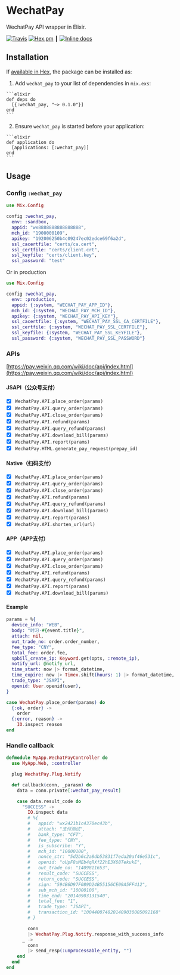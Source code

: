 # WechatPay

WechatPay API wrapper in Elixir.

[![Travis](https://img.shields.io/travis/linjunpop/wechat_pay.svg)](https://travis-ci.org/linjunpop/wechat_pay)
[![Hex.pm](https://img.shields.io/hexpm/v/wechat_pay.svg)](https://hex.pm/packages/wechat_pay)
┃ [![Inline docs](http://inch-ci.org/github/linjunpop/wechat_pay.svg)](http://inch-ci.org/github/linjunpop/wechat_pay)

## Installation

If [available in Hex](https://hex.pm/docs/publish), the package can be installed as:

  1. Add `wechat_pay` to your list of dependencies in `mix.exs`:

    ```elixir
    def deps do
      [{:wechat_pay, "~> 0.1.0"}]
    end
    ```

  2. Ensure `wechat_pay` is started before your application:

    ```elixir
    def application do
      [applications: [:wechat_pay]]
    end
    ```

## Usage

### Config `:wechat_pay`

```elixir
use Mix.Config

config :wechat_pay,
  env: :sandbox,
  appid: "wx8888888888888888",
  mch_id: "1900000109",
  apikey: "192006250b4c09247ec02edce69f6a2d",
  ssl_cacertfile: "certs/ca.cert",
  ssl_certfile: "certs/client.crt",
  ssl_keyfile: "certs/client.key",
  ssl_password: "test"
```

Or in production

```elixir
use Mix.Config

config :wechat_pay,
  env: :production,
  appid: {:system, "WECHAT_PAY_APP_ID"},
  mch_id: {:system, "WECHAT_PAY_MCH_ID"},
  apikey: {:system, "WECHAT_PAY_API_KEY"},
  ssl_cacertfile: {:system, "WECHAT_PAY_SSL_CA_CERTFILE"},
  ssl_certfile: {:system, "WECHAT_PAY_SSL_CERTFILE"},
  ssl_keyfile: {:system, "WECHAT_PAY_SSL_KEYFILE"},
  ssl_password: {:system, "WECHAT_PAY_SSL_PASSWORD"}
```

### APIs

[https://pay.weixin.qq.com/wiki/doc/api/index.html](https://pay.weixin.qq.com/wiki/doc/api/index.html)

#### JSAPI（公众号支付）

- [x] `WechatPay.API.place_order(params)`
- [x] `WechatPay.API.query_order(params)`
- [x] `WechatPay.API.close_order(params)`
- [x] `WechatPay.API.refund(params)`
- [x] `WechatPay.API.query_refund(params)`
- [x] `WechatPay.API.download_bill(params)`
- [x] `WechatPay.API.report(params)`
- [x] `WechatPay.HTML.generate_pay_request(prepay_id)`

#### Native（扫码支付）

- [x] `WechatPay.API.place_order(params)`
- [x] `WechatPay.API.query_order(params)`
- [x] `WechatPay.API.close_order(params)`
- [x] `WechatPay.API.refund(params)`
- [x] `WechatPay.API.query_refund(params)`
- [x] `WechatPay.API.download_bill(params)`
- [x] `WechatPay.API.report(params)`
- [x] `WechatPay.API.shorten_url(url)`

#### APP（APP支付）

- [x] `WechatPay.API.place_order(params)`
- [x] `WechatPay.API.query_order(params)`
- [x] `WechatPay.API.close_order(params)`
- [x] `WechatPay.API.refund(params)`
- [x] `WechatPay.API.query_refund(params)`
- [x] `WechatPay.API.report(params)`
- [x] `WechatPay.API.download_bill(params)`

#### Example

```elixir
params = %{
  device_info: "WEB",
  body: "时习-#{event.title}",
  attach: nil,
  out_trade_no: order.order_number,
  fee_type: "CNY",
  total_fee: order.fee,
  spbill_create_ip: Keyword.get(opts, :remote_ip),
  notify_url: @notify_url,
  time_start: now |> format_datetime,
  time_expire: now |> Timex.shift(hours: 1) |> format_datetime,
  trade_type: "JSAPI",
  openid: User.openid(user),
}

case WechatPay.place_order(params) do
  {:ok, order} ->
    order
  {:error, reason} ->
    IO.inspect reason
end
```

### Handle callback

```elixir
defmodule MyApp.WechatPayController do
  use MyApp.Web, :controller

  plug WechatPay.Plug.Notify

  def callback(conn, _parasm) do
    data = conn.private[:wechat_pay_result]

    case data.result_code do
      "SUCCESS" ->
        IO.inspect data
        # %{
        #   appid: "wx2421b1c4370ec43b",
        #   attach: "支付测试",
        #   bank_type: "CFT",
        #   fee_type: "CNY",
        #   is_subscribe: "Y",
        #   mch_id: "10000100",
        #   nonce_str: "5d2b6c2a8db53831f7eda20af46e531c",
        #   openid: "oUpF8uMEb4qRXf22hE3X68TekukE",
        #   out_trade_no: "1409811653",
        #   result_code: "SUCCESS",
        #   return_code: "SUCCESS",
        #   sign: "594B6D97F089D24B55156CE09A5FF412",
        #   sub_mch_id: "10000100",
        #   time_end: "20140903131540",
        #   total_fee: "1",
        #   trade_type: "JSAPI",
        #   transaction_id: "1004400740201409030005092168"
        # }

        conn
        |> WechatPay.Plug.Notify.response_with_success_info
      _ ->
        conn
        |> send_resp(:unprocessable_entity, "")
    end
  end
end
```

